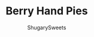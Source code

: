 ---
layout: ../../layouts/MarkdownPostLayout.astro
title: Berry Hand Pies
author: ShugarySweets
pubDate: 2018-10-16
description: "Combining strawberry and blueberry pie filling results in the most delicious, baked Berry Hand Pies. Perfect for summer, holidays, or anything in between!"
image_url: https://www.shugarysweets.com/wp-content/uploads/2018/08/berry-hand-pies-2.jpg
tags: ["Pies and Tarts","American"]
calories: 181
protein: 1
carbohydrates: 31
fats: 6
fiber: 1
ingredients: ["2 boxes (14.1 ounce each) refrigerated pie crust","1/2 can (21 ounce) blueberry pie filling","1/2 can (21 ounce) strawberry pie filling","1 egg white, beaten","2 1/2 cups powdered sugar","1/4 cup milk","1/4 cup butter, melted","1 1/4 cup granulated sugar"]
serves: 24
time: "45 minutes"
prepTime: "30 minutes"
instructions: ["Preheat oven to 425°F. Remove pie crusts from package and allow to come to room temperature.","Unroll pie crusts and cut 6 circles from each crust using a 4-inch biscuit cutter. You may have to re-roll the scraps to get the 6th circle.","Using a 1 tbsp cookie scoop, drop half a scoop of blueberry pie filling and half a scoop of strawberry pie filling into center of each pie crust circle. Fold in half and pinch edges completely. Fold pinched edges over and press with the tines of a fork to seal. Poke hand pie with fork once, to prevent bursting.","Beat egg white in a small bowl until frothy. Brush over the tops of each hand pie. Bake on a parchment paper lined baking sheet (1 inch apart) for about 15 minutes, until browned.","For glazed hand pies, whisk together the powdered sugar and milk until smooth. Remove cooked pies from baking sheet and drop (while warm) into glaze, coating it completely. I use two forks to flip it in the glaze and remove carefully. Return to parchment paper and allow to set (about 5 minutes).","For the sugar coated hand pies, brush the warm hand pies with melted butter and dunk into a bowl with the granulated sugar. Place on parchment paper to cool. ENJOY!"]
nutrition: ["181 calories","31 grams carbohydrates","5 milligrams cholesterol","6 grams fat","1 grams fiber","1 grams protein","3 grams saturated fat","89 milligrams sodium","23 grams sugar","0 grams trans fat","3 grams unsaturated fat"]
---